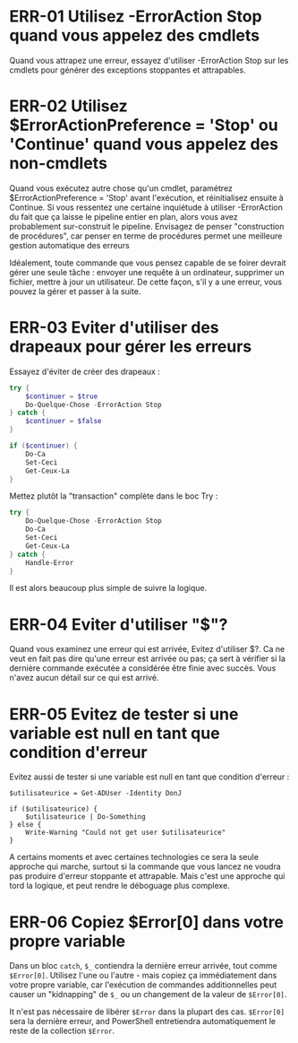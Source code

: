 # ERR-01 Utilisez -ErrorAction Stop quand vous appelez des cmdlets

Quand vous attrapez une erreur, essayez d'utiliser -ErrorAction Stop sur les cmdlets pour générer des exceptions stoppantes et attrapables.

# ERR-02 Utilisez $ErrorActionPreference = 'Stop' ou 'Continue' quand vous appelez des non-cmdlets

Quand vous exécutez autre chose qu'un cmdlet, paramétrez $ErrorActionPreference = 'Stop' avant l'exécution, et réinitialisez ensuite à Continue. Si vous ressentez une certaine inquiétude à utiliser -ErrorAction du fait que ça laisse le pipeline entier en plan, alors vous avez probablement sur-construit le pipeline. Envisagez de penser "construction de procédures", car penser en terme de procédures permet une meilleure gestion automatique des erreurs

Idéalement, toute commande que vous pensez capable de se foirer devrait gérer une seule tâche : envoyer une requête à un ordinateur, supprimer un fichier, mettre à jour un utilisateur. De cette façon, s'il y a une erreur, vous pouvez la gérer et passer à la suite.

# ERR-03 Eviter d'utiliser des drapeaux pour gérer les erreurs

Essayez d'éviter de créer des drapeaux :

```PowerShell
try {
    $continuer = $true
    Do-Quelque-Chose -ErrorAction Stop
} catch {
    $continuer = $false
}

if ($continuer) {
    Do-Ca
    Set-Ceci
    Get-Ceux-La
}
```

Mettez plutôt la "transaction" complète dans le boc Try :

```PowerShell
try {
    Do-Quelque-Chose -ErrorAction Stop
    Do-Ca
    Set-Ceci
    Get-Ceux-La
} catch {
    Handle-Error
}
```

Il est alors beaucoup plus simple de suivre la logique.

# ERR-04 Eviter d'utiliser "$"?

Quand vous examinez une erreur qui est arrivée, Evitez d'utiliser $?. Ca ne veut en fait pas dire qu'une erreur est arrivée ou pas; ça sert à vérifier si la dernière commande exécutée a considérée être finie avec succès. Vous n'avez aucun détail sur ce qui est arrivé.

# ERR-05 Evitez de tester si une variable est null en tant que condition d'erreur

Evitez aussi de tester si une variable est null en tant que condition d'erreur :

```
$utilisateurice = Get-ADUser -Identity DonJ

if ($utilisateurice) {
    $utilisateurice | Do-Something
} else {
    Write-Warning "Could not get user $utilisateurice"
}
```

A certains moments et avec certaines technologies ce sera la seule approche qui marche, surtout si la commande que vous lancez ne voudra pas produire d'erreur stoppante et attrapable. Mais c'est une approche qui tord la logique, et peut rendre le déboguage plus complexe.

# ERR-06 Copiez $Error[0] dans votre propre variable

Dans un bloc `catch`, `$_` contiendra la dernière erreur arrivée, tout comme `$Error[0]`. Utilisez l'une ou l'autre - mais copiez ça immédiatement dans votre propre variable, car l'exécution de commandes additionnelles peut causer un "kidnapping" de `$_` ou un changement de la valeur de `$Error[0]`.

It n'est pas nécessaire de libérer `$Error` dans la plupart des cas. `$Error[0]` sera la dernière erreur, and PowerShell entretiendra automatiquement le reste de la collection `$Error`.
